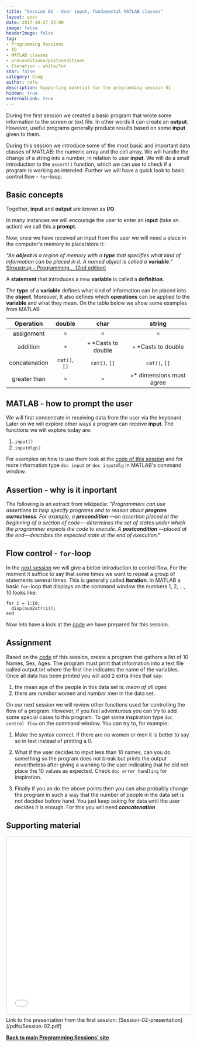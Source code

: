 ```yaml
---
title: "Session 02 - User input, fundamental MATLAB classes"
layout: post
date: 2017-10-27 22:00
image: false
headerImage: false
tag:
- Programming Sessions
- IO
- MATLAB classes
- preconditions/postconditions
- Iteration - while/for
star: false
category: blog
author: rafa
description: Supporting material for the programming session 01
hidden: true
externalLink: true
---
```


During the first session we created a basic program that wrote some information to the screen or text file. In other words it can create an **output**. However, useful programs generally produce results based on some **input** given to them.

During this session we introduce some of the most basic and important data classes of MATLAB: the numeric array and the cell array. We will handle the change of a string into a number, in relation to user **input**. We will do a small introduction to the ```assert()``` function, which we can use to check if a program is working as intended. Further we will have a quick look to basic control flow - ```for```-loop.

## Basic concepts
Together, **input** and **output** are known as **I/O**.

In many instances we will encourage the user to enter an **input** (take an action) we call this a **prompt**.

Now, once we have received an input from the user we will need a place in the computer's memory to place/store it:

*"An __object__ is a region of memory with a __type__ that specifies what kind of information can be placed in it. A named object is called a __variable__.”* [Stroustrup – Programming... (2nd edition)](http://www.stroustrup.com/programming.html)

A **statement** that introduces a new **variable** is called a **definition**.

The **type** of a **variable** defines what kind of information can be placed into the **object**. Moreover, It also defines which **operations** can be applied to the **variable** and what they mean. On the table below we show some examples from MATLAB

| Operation      | double      | char         | string       |
| :------------: |:-----------:|:------------:| :-----------:|
| assignment     | ```=```     | ```=```      | ```=```      |
| addition    | ```+```| ```+``` *Casts to double| ```+``` *Casts to double|
| concatenation   | ```cat()```, ```[]```|```cat()```, ```[]```|```cat()```, ```[]```|
| greater than| ```>```|```>```|```>```* dimensions must agree|

## MATLAB - how to prompt the user
We will first concentrate in receiving data from the user via the keyboard. Later on we will explore other ways a program can receive **input**. The functions we will explore today are:
1. ```input()```
2. ```inputdlg()```

For examples on how to use them look at the [code of this session](https://github.com/CamachoDejay/ProgrammingSessions/blob/master/Session-02/main.m) and for more information type ```doc input``` or ```doc inputdlg``` in MATLAB's command window.

## Assertion - why is it inportant
The following is an extract from wikipedia:
_"Programmers can use assertions to help specify programs and to reason about **program correctness**. For example, a **precondition** —an assertion placed at the beginning of a section of code— determines the set of states under which the programmer expects the code to execute. A **postcondition** —placed at the end—describes the expected state at the end of execution."_

## Flow control - ```for```-loop

In the [next session]() we will give a better introduction to control flow. For the moment it suffice to say that some times we want to repeat a group of statements several times. This is generally called **iteration**. In MATLAB a basic ```for```-loop that displays on the command window the numbers 1, 2, ..., 10 looks like:

```
for i = 1:10;
  disp(num2str(i));
end
```
Now lets have a look at the [code](https://github.com/CamachoDejay/ProgrammingSessions/blob/master/Session-02/main.m) we have prepared for this session.

## Assignment

Based on the [code](https://github.com/CamachoDejay/ProgrammingSessions/blob/master/Session-02/main.m) of this session, create a program that gathers a list of 10 Names, Sex, Ages. The program must print that information into a text file called output.txt where the first line indicates the name of the variables. Once all data has been printed you will add 2 extra lines that say:
1. the mean age of the people in this data set is: _mean of all ages_
2. there are _number_ women and _number_ men in the data set.

On our next session we will review other functions used for controlling the flow of a program. However, if you feel adventurous you can try to add some special cases to this program. To get some inspiration type ```doc control flow``` on the command window. You can try to, for example:

1. Make the syntax correct. If there are no women or men it is better to say so in text instead of printing a 0.

2. What if the user decides to input less than 10 names, can you do something so the program does not break but prints the output nevertheless after giving a warning to the user indicating that he did not place the 10 values as expected. Check ```doc error
handling``` for inspiration.

3. Finally if you an do the above points then you can also probably change the program in such a way that the number of people in the data set is not decided before hand. You just keep asking for data until the user decides it is enough. For this you will need ***concatenation***

## Supporting material
<iframe src="//www.slideshare.net/slideshow/embed_code/key/K1eFS0YMANsQOn" width="595" height="485" frameborder="0" marginwidth="0" marginheight="0" scrolling="no" style="border:1px solid #CCC; border-width:1px; margin-bottom:5px; max-width: 100%;" allowfullscreen> </iframe>
Link to the presentation from the first session: [Session-02-presentation](/pdfs/Session-02.pdf)

[**Back to main Programming Sessions' site**](/programmingsessions)
